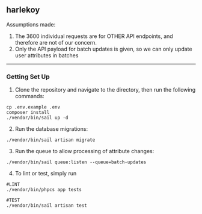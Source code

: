 ## harlekoy

<p>
    Assumptions made:
</p>

1. The 3600 individual requests are for OTHER API endpoints, and therefore are not of our concern.
2. Only the API payload for batch updates is given, so we can only update user attributes in batches
---

### Getting Set Up

1. Clone the repository and navigate to the directory, then run the following commands:
```
cp .env.example .env
composer install
./vendor/bin/sail up -d
```

2. Run the database migrations:
```
./vendor/bin/sail artisan migrate
```

3. Run the queue to allow processing of attribute changes:
```
./vendor/bin/sail queue:listen --queue=batch-updates
```

4. To lint or test, simply run
```
#LINT
./vendor/bin/phpcs app tests

#TEST
./vendor/bin/sail artisan test
```
